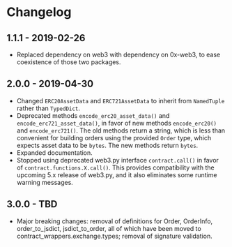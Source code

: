 # Changelog

## 1.1.1 - 2019-02-26

-   Replaced dependency on web3 with dependency on 0x-web3, to ease coexistence of those two packages.

## 2.0.0 - 2019-04-30

-   Changed `ERC20AssetData` and `ERC721AssetData` to inherit from `NamedTuple` rather than `TypedDict`.
-   Deprecated methods `encode_erc20_asset_data()` and `encode_erc721_asset_data()`, in favor of new methods `encode_erc20()` and `encode_erc721()`. The old methods return a string, which is less than convenient for building orders using the provided `Order` type, which expects asset data to be `bytes`. The new methods return `bytes`.
-   Expanded documentation.
-   Stopped using deprecated web3.py interface `contract.call()` in favor of `contract.functions.X.call()`. This provides compatibility with the upcoming 5.x release of web3.py, and it also eliminates some runtime warning messages.

## 3.0.0 - TBD

-   Major breaking changes: removal of definitions for Order, OrderInfo, order_to_jsdict, jsdict_to_order, all of which have been moved to contract_wrappers.exchange.types; removal of signature validation.
